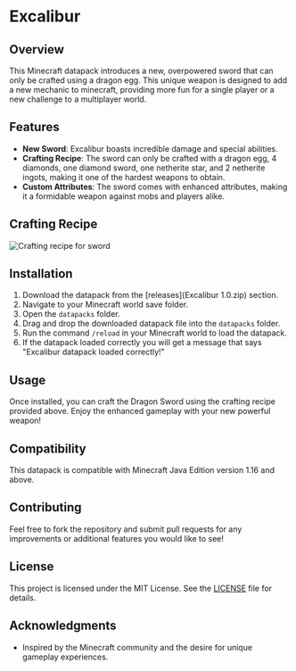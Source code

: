 # Excalibur

## Overview
This Minecraft datapack introduces a new, overpowered sword that can only be crafted using a dragon egg. This unique weapon is designed to add a new mechanic to minecraft, providing more fun for a single player or a new challenge to a multiplayer world. 

## Features
- **New Sword**: Excalibur boasts incredible damage and special abilities.
- **Crafting Recipe**: The sword can only be crafted with a dragon egg, 4 diamonds, one diamond sword, one netherite star, and 2 netherite ingots, making it one of the hardest weapons to obtain. 
- **Custom Attributes**: The sword comes with enhanced attributes, making it a formidable weapon against mobs and players alike.

## Crafting Recipe
![Crafting recipe for sword](image_2025-07-10_163035267.png)

## Installation
1. Download the datapack from the [releases](Excalibur 1.0.zip) section.
2. Navigate to your Minecraft world save folder.
3. Open the `datapacks` folder.
4. Drag and drop the downloaded datapack file into the `datapacks` folder.
5. Run the command `/reload` in your Minecraft world to load the datapack.
6. If the datapack loaded correctly you will get a message that says "Excalibur datapack loaded correctly!"

## Usage
Once installed, you can craft the Dragon Sword using the crafting recipe provided above. Enjoy the enhanced gameplay with your new powerful weapon!

## Compatibility
This datapack is compatible with Minecraft Java Edition version 1.16 and above.

## Contributing
Feel free to fork the repository and submit pull requests for any improvements or additional features you would like to see!

## License
This project is licensed under the MIT License. See the [LICENSE](LICENSE) file for details.

## Acknowledgments
- Inspired by the Minecraft community and the desire for unique gameplay experiences.

